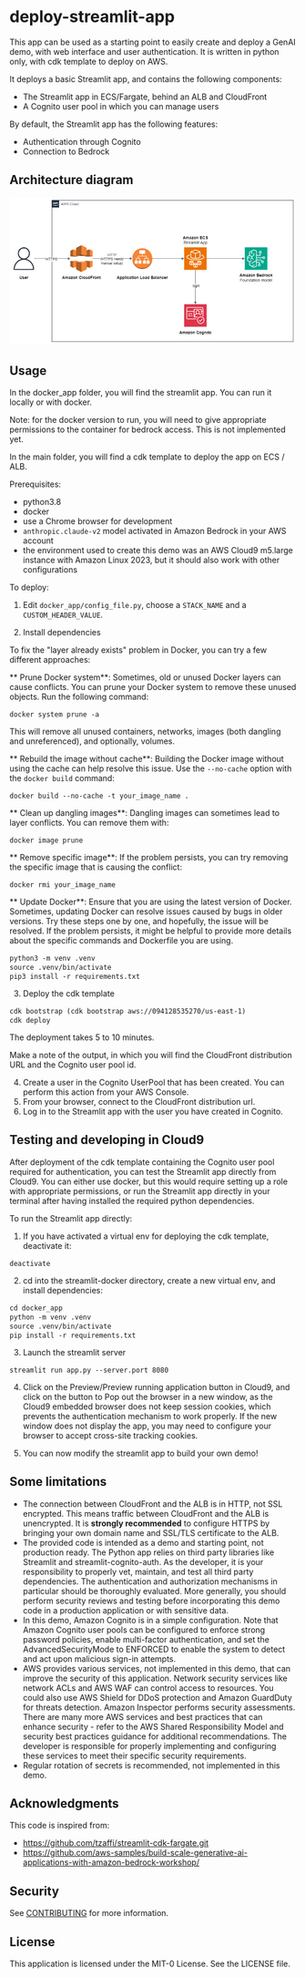 # deploy-streamlit-app

This app can be used as a starting point to easily create and deploy a GenAI demo, with web interface and user authentication. It is written in python only, with cdk template to deploy on AWS.

It deploys a basic Streamlit app, and contains the following components:

* The Streamlit app in ECS/Fargate, behind an ALB and CloudFront
* A Cognito user pool in which you can manage users

By default, the Streamlit app has the following features:

* Authentication through Cognito
* Connection to Bedrock 

## Architecture diagram

![Architecture diagram](img/archi_streamlit_cdk.png)

## Usage

In the docker_app folder, you will find the streamlit app. You can run it locally or with docker.

Note: for the docker version to run, you will need to give appropriate permissions to the container for bedrock access. This is not implemented yet.

In the main folder, you will find a cdk template to deploy the app on ECS / ALB.

Prerequisites:

* python3.8
* docker
* use a Chrome browser for development
* `anthropic.claude-v2` model activated in Amazon Bedrock in your AWS account
* the environment used to create this demo was an AWS Cloud9 m5.large instance with Amazon Linux 2023, but it should also work with other configurations

To deploy:

1. Edit `docker_app/config_file.py`, choose a `STACK_NAME` and a `CUSTOM_HEADER_VALUE`.

2. Install dependencies

To fix the "layer already exists" problem in Docker, you can try a few different approaches:

** Prune Docker system**: Sometimes, old or unused Docker layers can cause conflicts. You can prune your Docker system to remove these unused objects. Run the following command:
   ```
   docker system prune -a
   ```
   This will remove all unused containers, networks, images (both dangling and unreferenced), and optionally, volumes.

** Rebuild the image without cache**: Building the Docker image without using the cache can help resolve this issue. Use the `--no-cache` option with the `docker build` command:
   ```
   docker build --no-cache -t your_image_name .
   ```

** Clean up dangling images**: Dangling images can sometimes lead to layer conflicts. You can remove them with:
   ```
   docker image prune
   ```

** Remove specific image**: If the problem persists, you can try removing the specific image that is causing the conflict:
   ```
   docker rmi your_image_name
   ```

** Update Docker**: Ensure that you are using the latest version of Docker. Sometimes, updating Docker can resolve issues caused by bugs in older versions.
Try these steps one by one, and hopefully, the issue will be resolved. If the problem persists, it might be helpful to provide more details about the specific commands and Dockerfile you are using.
 
```
python3 -m venv .venv
source .venv/bin/activate
pip3 install -r requirements.txt
```

3. Deploy the cdk template

```
cdk bootstrap (cdk bootstrap aws://094128535270/us-east-1)
cdk deploy
```

The deployment takes 5 to 10 minutes.

Make a note of the output, in which you will find the CloudFront distribution URL
and the Cognito user pool id.

4. Create a user in the Cognito UserPool that has been created. You can perform this action from your AWS Console. 
5. From your browser, connect to the CloudFront distribution url.
6. Log in to the Streamlit app with the user you have created in Cognito.

## Testing and developing in Cloud9

After deployment of the cdk template containing the Cognito user pool required for authentication, you can test the Streamlit app directly from Cloud9.
You can either use docker, but this would require setting up a role with appropriate permissions, or run the Streamlit app directly in your terminal after having installed the required python dependencies.

To run the Streamlit app directly:

1. If you have activated a virtual env for deploying the cdk template, deactivate it:

```
deactivate
```

2. cd into the streamlit-docker directory, create a new virtual env, and install dependencies:

```
cd docker_app
python -m venv .venv
source .venv/bin/activate
pip install -r requirements.txt
```

3. Launch the streamlit server

```
streamlit run app.py --server.port 8080
```

4. Click on the Preview/Preview running application button in Cloud9, and click on the button to Pop out the browser in a new window, as the Cloud9 embedded browser does not keep session cookies, which prevents the authentication mechanism to work properly.
If the new window does not display the app, you may need to configure your browser to accept cross-site tracking cookies.

5. You can now modify the streamlit app to build your own demo!

## Some limitations

* The connection between CloudFront and the ALB is in HTTP, not SSL encrypted.
This means traffic between CloudFront and the ALB is unencrypted.
It is **strongly recommended** to configure HTTPS by bringing your own domain name and SSL/TLS certificate to the ALB.
* The provided code is intended as a demo and starting point, not production ready.
The Python app relies on third party libraries like Streamlit and streamlit-cognito-auth.
As the developer, it is your responsibility to properly vet, maintain, and test all third party dependencies.
The authentication and authorization mechanisms in particular should be thoroughly evaluated.
More generally, you should perform security reviews and testing before incorporating this demo code in a production application or with sensitive data.
* In this demo, Amazon Cognito is in a simple configuration.
Note that Amazon Cognito user pools can be configured to enforce strong password policies,
enable multi-factor authentication,
and set the AdvancedSecurityMode to ENFORCED to enable the system to detect and act upon malicious sign-in attempts.
* AWS provides various services, not implemented in this demo, that can improve the security of this application.
Network security services like network ACLs and AWS WAF can control access to resources.
You could also use AWS Shield for DDoS protection and Amazon GuardDuty for threats detection.
Amazon Inspector performs security assessments.
There are many more AWS services and best practices that can enhance security -
refer to the AWS Shared Responsibility Model and security best practices guidance for additional recommendations.
The developer is responsible for properly implementing and configuring these services to meet their specific security requirements.
* Regular rotation of secrets is recommended, not implemented in this demo.

## Acknowledgments

This code is inspired from:

* https://github.com/tzaffi/streamlit-cdk-fargate.git
* https://github.com/aws-samples/build-scale-generative-ai-applications-with-amazon-bedrock-workshop/

## Security

See [CONTRIBUTING](CONTRIBUTING.md#security-issue-notifications) for more information.

## License

This application is licensed under the MIT-0 License. See the LICENSE file.